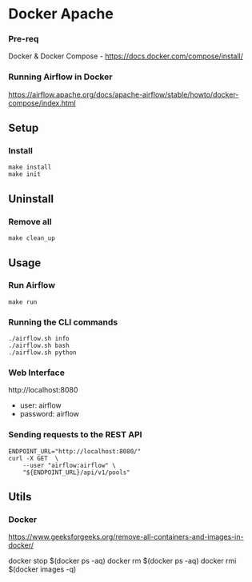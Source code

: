 # Docker Apache

### Pre-req

Docker & Docker Compose - https://docs.docker.com/compose/install/

### Running Airflow in Docker

https://airflow.apache.org/docs/apache-airflow/stable/howto/docker-compose/index.html

## Setup

### Install

```
make install
make init
```

## Uninstall

### Remove all

```
make clean_up
```

## Usage

### Run Airflow

```
make run
```

### Running the CLI commands
```
./airflow.sh info
./airflow.sh bash
./airflow.sh python
```

### Web Interface

http://localhost:8080

* user: airflow 
* password: airflow

###  Sending requests to the REST API

```
ENDPOINT_URL="http://localhost:8080/"
curl -X GET  \
    --user "airflow:airflow" \
    "${ENDPOINT_URL}/api/v1/pools"
```    

## Utils

### Docker

https://www.geeksforgeeks.org/remove-all-containers-and-images-in-docker/

docker stop $(docker ps -aq)
docker rm $(docker ps -aq)
docker rmi $(docker images -q)
